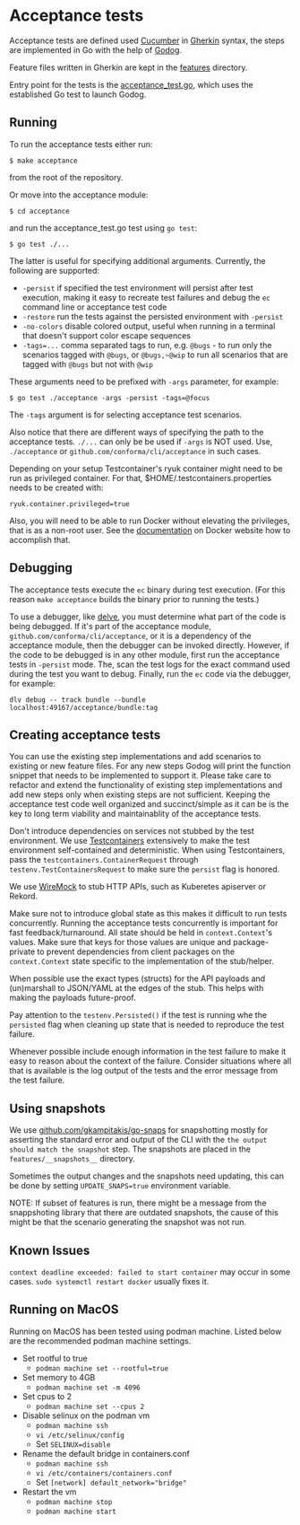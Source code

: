 # Acceptance tests

Acceptance tests are defined used [Cucumber](https://cucumber.io/) in
[Gherkin](https://cucumber.io/docs/gherkin/) syntax, the steps are implemented
in Go with the help of [Godog](https://github.com/cucumber/godog/).

Feature files written in Gherkin are kept in the [features](../../features/)
directory.

Entry point for the tests is the [acceptance_test.go](acceptance_test.go), which
uses the established Go test to launch Godog.

## Running

To run the acceptance tests either run:

    $ make acceptance

from the root of the repository.

Or move into the acceptance module:

    $ cd acceptance

and run the acceptance_test.go test using `go test`:

    $ go test ./...

The latter is useful for specifying additional arguments. Currently, the
following are supported:

  * `-persist` if specified the test environment will persist after test
    execution, making it easy to recreate test failures and debug the `ec`
    command line or acceptance test code
  * `-restore` run the tests against the persisted environment with `-persist`
  * `-no-colors` disable colored output, useful when running in a terminal that
    doesn't support color escape sequences
  * `-tags=...` comma separated tags to run, e.g. `@bugs` - to run only the
    scenarios tagged with `@bugs`, or `@bugs,~@wip` to run all scenarios that
    are tagged with `@bugs` but not with `@wip`

These arguments need to be prefixed with `-args` parameter, for example:

    $ go test ./acceptance -args -persist -tags=@focus

The `-tags` argument is for selecting acceptance test scenarios.

Also notice that there are different ways of specifying the path to the
acceptance tests. `./...` can only be be used if `-args` is NOT used. Use,
`./acceptance` or `github.com/conforma/cli/acceptance`
in such cases.

Depending on your setup Testcontainer's ryuk container might need to be run as
privileged container. For that, $HOME/.testcontainers.properties needs to be
created with:

    ryuk.container.privileged=true

Also, you will need to be able to run Docker without elevating the privileges,
that is as a non-root user. See the
[documentation](https://docs.docker.com/engine/install/linux-postinstall/) on
Docker website how to accomplish that.

## Debugging

The acceptance tests execute the `ec` binary during test execution. (For this
reason `make acceptance` builds the binary prior to running the tests.)

To use a debugger, like [delve](https://github.com/go-delve/delve), you must
determine what part of the code is being debugged. If it's part of the
acceptance module, `github.com/conforma/cli/acceptance`, or
it is a dependency of the acceptance module, then the debugger can be invoked
directly. However, if the code to be debugged is in any other module, first
run the acceptance tests in `-persist` mode. The, scan the test logs for the
exact command used during the test you want to debug. Finally, run the `ec` code
via the debugger, for example:

    dlv debug -- track bundle --bundle localhost:49167/acceptance/bundle:tag

## Creating acceptance tests

You can use the existing step implementations and add scenarios to existing or
new feature files. For any new steps Godog will print the function snippet that
needs to be implemented to support it. Please take care to refactor and extend
the functionality of existing step implementations and add new steps only when
existing steps are not sufficient. Keeping the acceptance test code well
organized and succinct/simple as it can be is the key to long term viability
and maintainablity of the acceptance tests.

Don't introduce dependencies on services not stubbed by the test environment.
We use [Testcontainers](https://www.testcontainers.org/) extensively to make
the test environment self-contained and deterministic. When using
Testcontainers, pass the `testcontainers.ContainerRequest` through
`testenv.TestContainersRequest` to make sure the `persist` flag is honored.

We use [WireMock](https://wiremock.org/) to stub HTTP APIs, such as Kuberetes
apiserver or Rekord.

Make sure not to introduce global state as this makes it difficult to run tests
concurrently. Running the acceptance tests concurrently is important for fast
feedback/turnaround. All state should be held in `context.Context`'s values.
Make sure that keys for those values are unique and package-private to prevent
dependencies from client packages on the `context.Context` state specific to
the implementation of the stub/helper.

When possible use the exact types (structs) for the API payloads and
(un)marshall to JSON/YAML at the edges of the stub. This helps with making the
payloads future-proof.

Pay attention to the `testenv.Persisted()` if the test is running whe the
`persisted` flag when cleaning up state that is needed to reproduce the test
failure.

Whenever possible include enough information in the test failure to make it
easy to reason about the context of the failure. Consider situations where
all that is available is the log output of the tests and the error message
from the test failure.

## Using snapshots

We use
[github.com/gkampitakis/go-snaps](https://github.com/gkampitakis/go-snaps) for
snapshotting mostly for asserting the standard error and output of the CLI with
the `the output should match the snapshot` step. The snapshots are placed in the
`features/__snapshots__` directory.

Sometimes the output changes and the snapshots need updating, this can be done
by setting `UPDATE_SNAPS=true` environment variable.

NOTE: If subset of features is run, there might be a message from the
snappshoting library that there are outdated snapshots, the cause of this might
be that the scenario generating the snapshot was not run.

## Known Issues

`context deadline exceeded: failed to start container` may occur in some
cases. `sudo systemctl restart docker` usually fixes it.

## Running on MacOS
Running on MacOS has been tested using podman machine. Listed below are the recommended
podman machine settings.
* Set rootful to true
  * `podman machine set --rootful=true`
* Set memory to 4GB
  * `podman machine set -m 4096`
* Set cpus to 2
  * `podman machine set --cpus 2`
* Disable selinux on the podman vm
  * `podman machine ssh`
  * `vi /etc/selinux/config`
  * Set `SELINUX=disable`
* Rename the default bridge in containers.conf
  * `podman machine ssh`
  * `vi /etc/containers/containers.conf`
  * Set `[network]
         default_network="bridge"`
* Restart the vm
  * `podman machine stop`
  * `podman machine start`
